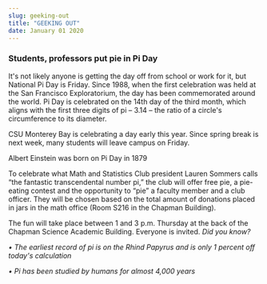 ```yaml
---
slug: geeking-out
title: "GEEKING OUT"
date: January 01 2020
---
```


 
<h3>Students, professors put pie in Pi Day</h3>
<p>
  It's not likely anyone is getting the day off from school or work for it, but
  National Pi Day is Friday. Since 1988, when the first celebration was held at
  the San Francisco Exploratorium, the day has been commemorated around the
  world. Pi Day is celebrated on the 14th day of the third month, which aligns
  with the first three digits of pi – 3.14 – the ratio of a circle's
  circumference to its diameter.
</p>
<p>
  CSU Monterey Bay is celebrating a day early this year. Since spring break is
  next week, many students will leave campus on Friday.
</p>
<p>Albert Einstein was born on Pi Day in 1879</p>
<p>
  To celebrate what Math and Statistics Club president Lauren Sommers calls “the
  fantastic transcendental number pi,” the club will offer free pie, a
  pie-eating contest and the opportunity to “pie” a faculty member and a club
  officer. They will be chosen based on the total amount of donations placed in
  jars in the math office (Room S216 in the Chapman Building).
</p>
<p>
  The fun will take place between 1 and 3 p.m. Thursday at the back of the
  Chapman Science Academic Building. Everyone is invited. <em>Did you know?</em>
</p>
<p>
  <em
    >• The earliest record of pi is on the Rhind Papyrus and is only 1 percent
    off today's calculation</em
  >
</p>
<p><em>• Pi has been studied by humans for almost 4,000 years</em></p>
<p></p>
 

